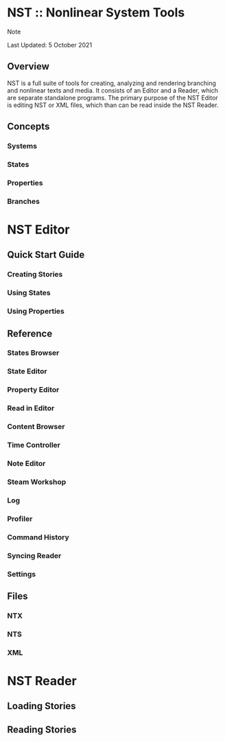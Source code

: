 # NST :: Nonlinear System Tools

> [!NOTE]
Last Updated: 5 October 2021

## Overview
NST is a full suite of tools for creating, analyzing and rendering branching and nonlinear texts and media. It consists of an Editor and a Reader, which are separate standalone programs. The primary purpose of the NST Editor is editing NST or XML files, which than can be read inside the NST Reader. 

## Concepts
### Systems
### States
### Properties
### Branches
# NST Editor
## Quick Start Guide
### Creating Stories
### Using States
### Using Properties
## Reference
### States Browser
### State Editor
### Property Editor
### Read in Editor
### Content Browser
### Time Controller
### Note Editor
### Steam Workshop
### Log
### Profiler
### Command History
### Syncing Reader
### Settings
## Files
### NTX
### NTS
### XML
# NST Reader
## Loading Stories
## Reading Stories